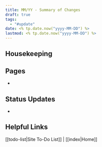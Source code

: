 ```yaml
---
title: MM/YY - Summary of Changes
draft: true
tags:
  - "#update"
date: <% tp.date.now("yyyy-MM-DD") %>
lastmod: <% tp.date.now("yyyy-MM-DD") %>
---
```

## Housekeeping

## Pages
- 
## Status Updates
- 
## Helpful Links
[[todo-list|Site To-Do List]] | [[index|Home]]
